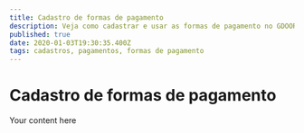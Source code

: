 ```yaml
---
title: Cadastro de formas de pagamento
description: Veja como cadastrar e usar as formas de pagamento no GDOOR WEB
published: true
date: 2020-01-03T19:30:35.400Z
tags: cadastros, pagamentos, formas de pagamento
---
```


# Cadastro de formas de pagamento

Your content here
